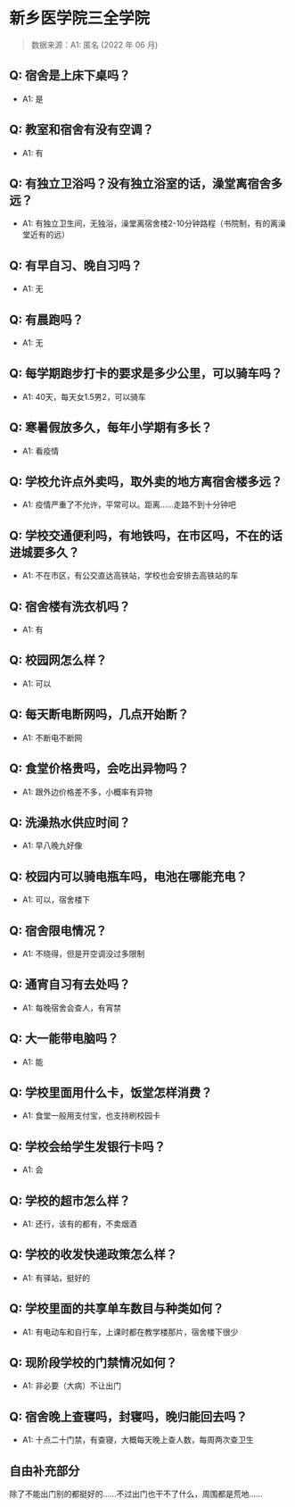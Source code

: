 # 新乡医学院三全学院

> 数据来源：A1: 匿名 (2022 年 06 月)

## Q: 宿舍是上床下桌吗？

- A1: 是

## Q: 教室和宿舍有没有空调？

- A1: 有

## Q: 有独立卫浴吗？没有独立浴室的话，澡堂离宿舍多远？

- A1: 有独立卫生间，无独浴，澡堂离宿舍楼2-10分钟路程（书院制，有的离澡堂近有的远）

## Q: 有早自习、晚自习吗？

- A1: 无

## Q: 有晨跑吗？

- A1: 无

## Q: 每学期跑步打卡的要求是多少公里，可以骑车吗？

- A1: 40天，每天女1.5男2，可以骑车

## Q: 寒暑假放多久，每年小学期有多长？

- A1: 看疫情

## Q: 学校允许点外卖吗，取外卖的地方离宿舍楼多远？

- A1: 疫情严重了不允许，平常可以。距离……走路不到十分钟吧

## Q: 学校交通便利吗，有地铁吗，在市区吗，不在的话进城要多久？

- A1: 不在市区，有公交直达高铁站，学校也会安排去高铁站的车

## Q: 宿舍楼有洗衣机吗？

- A1: 有

## Q: 校园网怎么样？

- A1: 可以

## Q: 每天断电断网吗，几点开始断？

- A1: 不断电不断网

## Q: 食堂价格贵吗，会吃出异物吗？

- A1: 跟外边价格差不多，小概率有异物

## Q: 洗澡热水供应时间？

- A1: 早八晚九好像

## Q: 校园内可以骑电瓶车吗，电池在哪能充电？

- A1: 可以，宿舍楼下

## Q: 宿舍限电情况？

- A1: 不晓得，但是开空调没过多限制

## Q: 通宵自习有去处吗？

- A1: 每晚宿舍会查人，有宵禁

## Q: 大一能带电脑吗？

- A1: 能

## Q: 学校里面用什么卡，饭堂怎样消费？

- A1: 食堂一般用支付宝，也支持刷校园卡

## Q: 学校会给学生发银行卡吗？

- A1: 会

## Q: 学校的超市怎么样？

- A1: 还行，该有的都有，不卖烟酒

## Q: 学校的收发快递政策怎么样？

- A1: 有驿站，挺好的

## Q: 学校里面的共享单车数目与种类如何？

- A1: 有电动车和自行车，上课时都在教学楼那片，宿舍楼下很少

## Q: 现阶段学校的门禁情况如何？

- A1: 非必要（大病）不让出门

## Q: 宿舍晚上查寝吗，封寝吗，晚归能回去吗？

- A1: 十点二十门禁，有查寝，大概每天晚上查人数，每周两次查卫生

## 自由补充部分

除了不能出门别的都挺好的……不过出门也干不了什么，周围都是荒地……